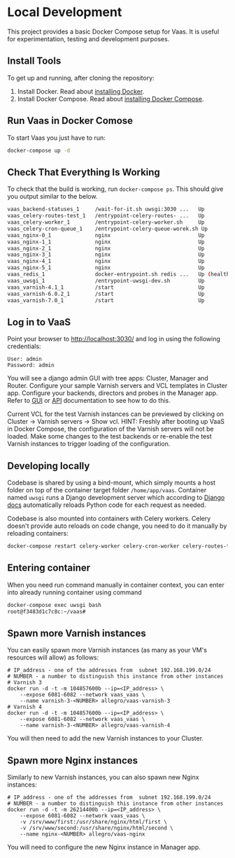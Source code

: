


Local Development
===============
This project provides a basic Docker Compose setup for Vaas. It is useful for experimentation, testing and development purposes.


Install Tools
----------------
To get up and running, after cloning the repository:

1. Install Docker. Read about [installing Docker](https://docs.docker.com/get-docker/).
1. Install Docker Compose. Read about [installing Docker Compose](https://docs.docker.com/compose/install/).


Run Vaas in Docker Comose
----------------
To start Vaas you just have to run:
```bash
docker-compose up -d
```

Check That Everything Is Working
----------------
To check that the build is working, run `docker-compose ps`. This should give you output similar to the below.

```bash
vaas_backend-statuses_1     /wait-for-it.sh uwsgi:3030 ...   Up
vaas_celery-routes-test_1   /entrypoint-celery-routes- ...   Up
vaas_celery-worker_1        /entrypoint-celery-worker.sh     Up
vaas_celery-cron-queue_1    /entrypoint-celery-queue-worek.sh Up
vaas_nginx-0_1              nginx                            Up             80/tcp
vaas_nginx-1_1              nginx                            Up             80/tcp
vaas_nginx-2_1              nginx                            Up             80/tcp
vaas_nginx-3_1              nginx                            Up             80/tcp
vaas_nginx-4_1              nginx                            Up             80/tcp
vaas_nginx-5_1              nginx                            Up             80/tcp
vaas_redis_1                docker-entrypoint.sh redis ...   Up (healthy)   6379/tcp
vaas_uwsgi_1                /entrypoint-uwsgi-dev.sh         Up             0.0.0.0:3030->3030/tcp,:::3030->3030/tcp
vaas_varnish-4.1_1          /start                           Up             6081/tcp, 6082/tcp
vaas_varnish-6.0.2_1        /start                           Up             6081/tcp, 6082/tcp
vaas_varnish-7.0_1          /start                           Up             6081/tcp, 6082/tcp
```


Log in to VaaS
--------------
Point your browser to <http://localhost:3030/> and log in using the following credentials:

    User: admin
    Password: admin

You will see a django admin GUI with tree apps: Cluster, Manager and Router. Configure your sample Varnish servers and VCL templates in Cluster app. Configure your backends, directors and probes in the Manager app. Refer to [GUI](../documentation/gui.md) or [API](../documentation/api.md) documentation to see how to do this.

Current VCL for the test Varnish instances can be previewed by clicking on Cluster -> Varnish servers -> Show vcl. HINT: Freshly after booting up VaaS in Docker Compose, the configuration of the Varnish servers will not be loaded. Make some changes to the test backends or re-enable the test Varnish instances to trigger loading of the configuration.


Developing locally
---------------------

Codebase is shared by using a bind-mount, which simply mounts a host folder on top of the container target folder  `/home/app/vaas`. 
Container named `uwsgi` runs a Django development server which according to [Django docs](https://docs.djangoproject.com/en/4.0/intro/tutorial01/#the-development-server) 
automatically reloads Python code for each request as needed.

Codebase is also mounted into containers with Celery workers. Celery doesn't provide auto reloads on code change,
 you need to do it manually by reloading containers:

 ```bash
 docker-compose restart celery-worker celery-cron-worker celery-routes-test
 ```

Entering container
---------------------
When you need run command manually in container context, you can enter into already running container
using command 
```bash
docker-compose exec uwsgi bash
root@f3483d1c7c8c:~/vaas#
```


Spawn more Varnish instances
----------------------------
You can easily spawn more Varnish instances (as many as your VM's resources will allow) as follows:

    # IP_address - one of the addresses from  subnet 192.168.199.0/24
    # NUMBER - a number to distinguish this instance from other instances
    # Varnish 3
    docker run -d -t -m 104857600b --ip=<IP_address> \
        --expose 6081-6082 --network vaas_vaas \
        --name varnish-3-<NUMBER> allegro/vaas-varnish-3
    # Varnish 4
    docker run -d -t -m 104857600b --ip=<IP_address> \
        --expose 6081-6082 --network vaas_vaas \
        --name varnish-3-<NUMBER> allegro/vaas-varnish-4

You will then need to add the new Varnish instances to your Cluster.

Spawn more Nginx instances
--------------------------
Similarly to new Varnish instances, you can also spawn new Nginx instances:

    # IP_address - one of the addresses from  subnet 192.168.199.0/24
    # NUMBER - a number to distinguish this instance from other instances
    docker run -d -t -m 26214400b --ip=<IP_address> \
        --expose 6081-6082 --network vaas_vaas \
        -v /srv/www/first:/usr/share/nginx/html/first \
        -v /srv/www/second:/usr/share/nginx/html/second \
        --name nginx-<NUMBER> allegro/vaas-nginx

You will need to configure the new Nginx instance in Manager app.